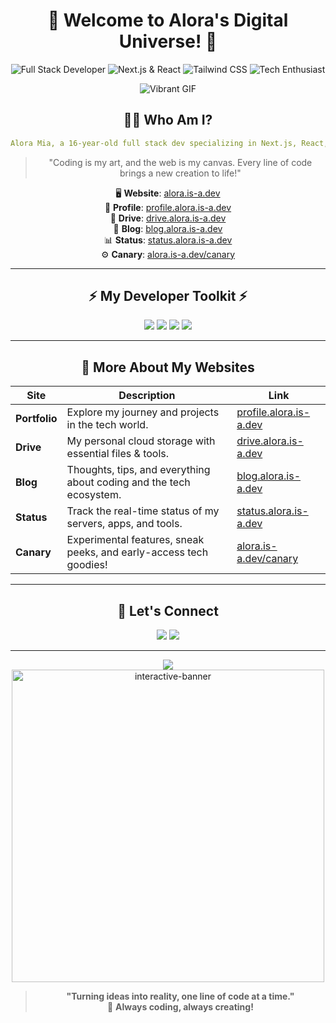 
<div align="center">

# 🌸 **Welcome to Alora's Digital Universe!** 🌸

![Full Stack Developer](https://img.shields.io/badge/Full_Stack_Developer-%F0%9F%92%BB-pink?style=for-the-badge)
![Next.js & React](https://img.shields.io/badge/Next.js_%26_React-⚛️-purple?style=for-the-badge)
![Tailwind CSS](https://img.shields.io/badge/Tailwind_CSS-🎨-blue?style=for-the-badge)
![Tech Enthusiast](https://img.shields.io/badge/Tech%20Enthusiast-🚀-brightgreen?style=for-the-badge)

![Vibrant GIF](https://i.imgur.com/wHqnNWQ.jpeg)

</div>

<div align="center">

## 👩‍💻 **Who Am I?**

```yaml
Alora Mia, a 16-year-old full stack dev specializing in Next.js, React, and Tailwind CSS. I create elegant, functional, and immersive digital experiences!
```

> "Coding is my art, and the web is my canvas. Every line of code brings a new creation to life!"

🖥️ **Website**: [alora.is-a.dev](https://alora.is-a.dev)  
📂 **Profile**: [profile.alora.is-a.dev](https://profile.alora.is-a.dev)  
💾 **Drive**: [drive.alora.is-a.dev](https://drive.alora.is-a.dev)  
📝 **Blog**: [blog.alora.is-a.dev](https://blog.alora.is-a.dev)  
📊 **Status**: [status.alora.is-a.dev](https://status.alora.is-a.dev)  
⚙️ **Canary**: [alora.is-a.dev/canary](https://alora.is-a.dev/canary)

---

## ⚡ **My Developer Toolkit** ⚡

<div align="center">
  <img src="https://img.shields.io/badge/Next.js-%23000000.svg?style=for-the-badge&logo=next.js&logoColor=white">
  <img src="https://img.shields.io/badge/React-%2320232a.svg?style=for-the-badge&logo=react&logoColor=%2361DAFB">
  <img src="https://img.shields.io/badge/Tailwind%20CSS-%2338B2AC.svg?style=for-the-badge&logo=tailwind-css&logoColor=white">
  <img src="https://img.shields.io/badge/Coding_Style-Creative_&_Efficient-blue?style=for-the-badge">
</div>

---

<div align="center">

## 🚀 **More About My Websites**

| **Site**                 | **Description**                                                                   | **Link**                       |
|--------------------------|-----------------------------------------------------------------------------------|---------------------------------|
| **Portfolio**             | Explore my journey and projects in the tech world.                                | [profile.alora.is-a.dev](https://profile.alora.is-a.dev) |
| **Drive**                 | My personal cloud storage with essential files & tools.                           | [drive.alora.is-a.dev](https://drive.alora.is-a.dev)   |
| **Blog**                  | Thoughts, tips, and everything about coding and the tech ecosystem.               | [blog.alora.is-a.dev](https://blog.alora.is-a.dev)     |
| **Status**                | Track the real-time status of my servers, apps, and tools.                        | [status.alora.is-a.dev](https://status.alora.is-a.dev)  |
| **Canary**                | Experimental features, sneak peeks, and early-access tech goodies!                | [alora.is-a.dev/canary](https://alora.is-a.dev/canary) |

</div>

---

<div align="center">

## 💖 **Let's Connect**

<p align="center">
  <a href="mailto:xaloramia@gmail.com"><img src="https://img.shields.io/badge/Email-xaloramia@gmail.com-pink?style=for-the-badge&logo=gmail"></a>
  <a href="https://discord.com/users/7q8x"><img src="https://img.shields.io/badge/Discord-7q8x-pink?style=for-the-badge&logo=discord"></a>
</p>

---

</div>

<div align="center">
  <img src="https://img.shields.io/badge/Always_Learning_&_Building-pink?style=for-the-badge">
</div>

<div align="center">
  <img src="https://user-images.githubusercontent.com/106982885/196329638-4f2495cd-fd65-4ed7-bb88-9292cc704dff.gif" alt="interactive-banner" width="500">
</div>

<div align="center">

> **"Turning ideas into reality, one line of code at a time."**  
> 💖 **Always coding, always creating!**

</div>
